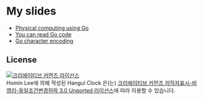 # My slides

* [Physical computing using Go](http://go-talks.appspot.com/github.com/suapapa/slides/physical_computing_using_go/physical_computing_using_go.slide)
* [You can read Go code](http://go-talks.appspot.com/github.com/suapapa/slides/you_can_read_go_code/you_can_read_go_code.slide)
* [Go character encoding](http://go-talks.appspot.com/github.com/suapapa/slides/go_character_encoding/go_character_encoding.slide)


## License ##

<a rel="license" href="http://creativecommons.org/licenses/by-nc-sa/3.0/deed.ko"><img alt="크리에이티브 커먼즈 라이선스" style="border-width:0" src="http://i.creativecommons.org/l/by-nc-sa/3.0/88x31.png" /></a><br /><span xmlns:cc="http://creativecommons.org/ns#" property="cc:attributionName">Homin Lee</span>에 의해 작성된 <span xmlns:dct="http://purl.org/dc/terms/" property="dct:title">Hangul Clock</span> 은(는) <a rel="license" href="http://creativecommons.org/licenses/by-nc-sa/3.0/deed.ko">크리에이티브 커먼즈 저작자표시-비영리-동일조건변경허락 3.0 Unported 라이선스</a>에 따라 이용할 수 있습니다.